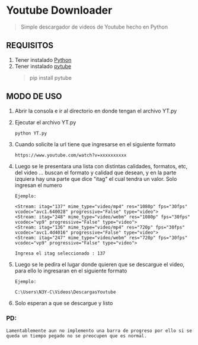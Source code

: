 # Youtube Downloader
>Simple descargador de videos de Youtube hecho en Python

## REQUISITOS

 1. Tener instalado [Python](https://www.python.org/downloads/)
 2. Tener instalado [pytube](https://pypi.org/project/pytube/)
	>pip install pytube

## MODO DE USO
1. Abrir la consola e ir al directorio en donde tengan el archivo YT.py
2. Ejecutar el archivo YT.py

       python YT.py



3. Cuando solicite la url tiene que ingresarse en el siguiente formato

       https://www.youtube.com/watch?v=xxxxxxxxxx

4. Luego se le presentara una lista con distintas calidades, formatos, etc, del video ... buscan el formato y calidad que desean, y en la parte izquiera hay una parte que dice "itag" el cual tendra un valor. Solo ingresan el numero
     
       Ejemplo:
       
       <Stream: itag="137" mime_type="video/mp4" res="1080p" fps="30fps" vcodec="avc1.640028" progressive="False" type="video">
       <Stream: itag="248" mime_type="video/webm" res="1080p" fps="30fps" vcodec="vp9" progressive="False" type="video">
       <Stream: itag="136" mime_type="video/mp4" res="720p" fps="30fps" vcodec="avc1.4d4016" progressive="False" type="video">
       <Stream: itag="247" mime_type="video/webm" res="720p" fps="30fps" vcodec="vp9" progressive="False" type="video">
       
       Ingresa el itag seleccionado : 137
5. Luego se le pedira el lugar donde quieren que se descargue el video, para ello lo ingresaran en el siguiente formato
          
       Ejemplo:
       
       C:\Users\N3Y-C\Videos\DescargasYoutube

6. Solo esperan a que se descargue y listo



### PD:

    Lamentablemente aun no implemento una barra de progreso por ello si se queda un tiempo pegado no se preocupen que es normal.
